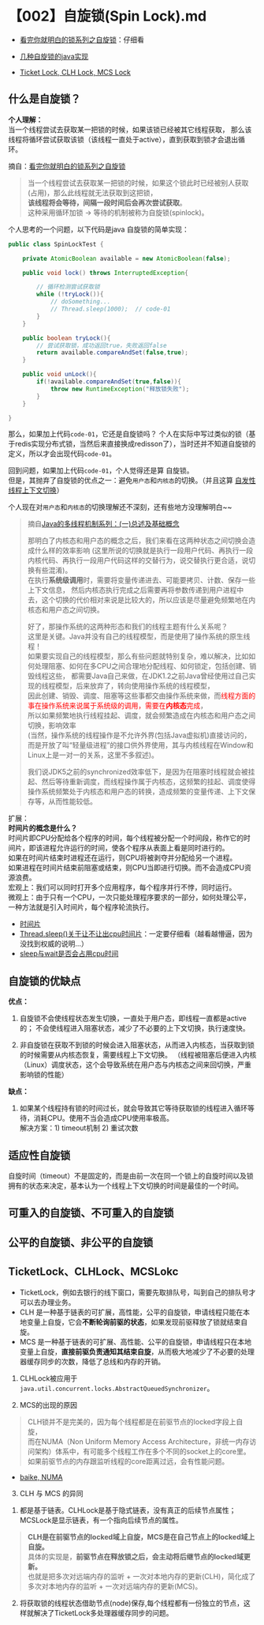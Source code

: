 # 【002】自旋锁(Spin Lock).md

- [看完你就明白的锁系列之自旋锁](https://www.cnblogs.com/cxuanBlog/p/11679883.html)：仔细看

- [几种自旋锁的java实现](https://www.jianshu.com/p/824b2e4f1eed)
- [Ticket Lock, CLH Lock, MCS Lock](https://www.cnblogs.com/stevenczp/p/7136416.html)

## 什么是自旋锁？

**个人理解：**  
当一个线程尝试去获取某一把锁的时候，如果该锁已经被其它线程获取，
那么该线程将循环尝试获取该锁（该线程一直处于active），直到获取到锁才会退出循环。

摘自：[看完你就明白的锁系列之自旋锁](https://www.cnblogs.com/cxuanBlog/p/11679883.html)
> 当一个线程尝试去获取某一把锁的时候，如果这个锁此时已经被别人获取(占用)，那么此线程就无法获取到这把锁，  
> **该线程将会等待，间隔一段时间后会再次尝试获取**。  
> 这种采用循环加锁 -> 等待的机制被称为自旋锁(spinlock)。

个人思考的一个问题，以下代码是java 自旋锁的简单实现：
```JAVA
public class SpinLockTest {

    private AtomicBoolean available = new AtomicBoolean(false);

    public void lock() throws InterruptedException{

        // 循环检测尝试获取锁
        while (!tryLock()){
            // doSomething...
            // Thread.sleep(1000);  // code-01
        }
    }

    public boolean tryLock(){
        // 尝试获取锁，成功返回true，失败返回false
        return available.compareAndSet(false,true);
    }

    public void unLock(){
        if(!available.compareAndSet(true,false)){
            throw new RuntimeException("释放锁失败");
        }
    }

}
```

那么，如果加上代码`code-01`，它还是自旋锁吗？
个人在实际中写过类似的锁（基于redis实现分布式锁，当然后来直接换成redisson了），当时还并不知道自旋锁的定义，所以才会出现代码`code-01`。

回到问题，如果加上代码`code-01`，个人觉得还是算 自旋锁。  
但是，其抛弃了自旋锁的优点之一：避免`用户态`和`内核态`的切换。（并且这算 [自发性线程上下文切换](https://blog.csdn.net/dh554112075/article/details/90696768)）

个人现在对`用户态`和`内核态`的切换理解还不深刻，还有些地方没理解明白~~
> 摘自[Java的多线程机制系列：(一)总述及基础概念](https://www.cnblogs.com/mengheng/p/3490693.html)
>
> 那明白了内核态和用户态的概念之后，我们来看在这两种状态之间切换会造成什么样的效率影响
> (这里所说的切换就是执行一段用户代码、再执行一段内核代码、再执行一段用户代码这样的交替行为，说交替执行更合适，说切换有些混淆)。  
> 在执行**系统级调用**时，需要将变量传递进去、可能要拷贝、计数、保存一些上下文信息，
> 然后内核态执行完成之后需要再将参数传递到用户进程中去，这个切换的代价相对来说是比较大的，所以应该是尽量避免频繁地在内核态和用户态之间切换。
>
> 好了，那操作系统的这两种形态和我们的线程主题有什么关系呢？  
> 这里是关键。Java并没有自己的线程模型，而是使用了操作系统的原生线程！  
> 如果要实现自己的线程模型，那么有些问题就特别复杂，难以解决，比如如何处理阻塞、如何在多CPU之间合理地分配线程、如何锁定，包括创建、销毁线程这些，
> 都需要Java自己来做，在JDK1.2之前Java曾经使用过自己实现的线程模型，后来放弃了，转向使用操作系统的线程模型，  
> 因此创建、销毁、调度、阻塞等这些事都交由操作系统来做，而<font style="color: red;">线程方面的事在操作系统来说属于系统级的调用，需要在**内核态**完成</font>，  
> 所以如果频繁地执行线程挂起、调度，就会频繁造成在内核态和用户态之间切换，影响效率  
> (当然，操作系统的线程操作是不允许外界(包括Java虚拟机)直接访问的，而是开放了叫“轻量级进程”的接口供外界使用，其与内核线程在Window和Linux上是一对一的关系，这里不多叙述)。
>
> 我们说JDK5之前的synchronized效率低下，是因为在阻塞时线程就会被挂起、然后等待重新调度，而线程操作属于内核态，这频繁的挂起、调度使得操作系统频繁处于内核态和用户态的转换，造成频繁的变量传递、上下文保存等，从而性能较低。


扩展：  
**时间片的概念是什么？**  
时间片即CPU分配给各个程序的时间，每个线程被分配一个时间段，称作它的时间片，即该进程允许运行的时间，使各个程序从表面上看是同时进行的。  
如果在时间片结束时进程还在运行，则CPU将被剥夺并分配给另一个进程。  
如果进程在时间片结束前阻塞或结束，则CPU当即进行切换。而不会造成CPU资源浪费。  
宏观上：我们可以同时打开多个应用程序，每个程序并行不悖，同时运行。  
微观上：由于只有一个CPU，一次只能处理程序要求的一部分，如何处理公平，一种方法就是引入时间片，每个程序轮流执行。

- [时间片](https://baike.baidu.com/item/%E6%97%B6%E9%97%B4%E7%89%87/6525414)
- [Thread.sleep()关于让不让出cpu时间片](https://blog.csdn.net/weixin_37935945/article/details/89641829)：一定要仔细看（越看越懵逼，因为没找到权威的说明...）
- [sleep与wait是否会占用cpu时间](https://blog.csdn.net/lz710117239/article/details/79288605)

## 自旋锁的优缺点

**优点：**
1. 自旋锁不会使线程状态发生切换，一直处于用户态，即线程一直都是active的；
不会使线程进入阻塞状态，减少了不必要的上下文切换，执行速度快。

2. 非自旋锁在获取不到锁的时候会进入阻塞状态，从而进入内核态，当获取到锁的时候需要从内核态恢复，需要线程上下文切换。
（线程被阻塞后便进入内核（Linux）调度状态，这个会导致系统在用户态与内核态之间来回切换，严重影响锁的性能）

**缺点：**
1. 如果某个线程持有锁的时间过长，就会导致其它等待获取锁的线程进入循环等待，消耗CPU。使用不当会造成CPU使用率极高。  
解决方案：1) timeout机制 2) 重试次数


## 适应性自旋锁
自旋时间（timeout）不是固定的，而是由前一次在同一个锁上的自旋时间以及锁拥有的状态来决定，基本认为一个线程上下文切换的时间是最佳的一个时间。

## 可重入的自旋锁、不可重入的自旋锁

## 公平的自旋锁、非公平的自旋锁

## TicketLock、CLHLock、MCSLokc
- TicketLock，例如去银行的线下窗口，需要先取排队号，叫到自己的排队号才可以去办理业务。
- CLH 是一种基于链表的可扩展，高性能，公平的自旋锁，申请线程只能在本地变量上自旋，它会**不断轮询前驱的状态**，如果发现前驱释放了锁就结束自旋。
- MCS 是一种基于链表的可扩展、高性能、公平的自旋锁，申请线程只在本地变量上自旋，**直接前驱负责通知其结束自旋**，从而极大地减少了不必要的处理器缓存同步的次数，降低了总线和内存的开销。

1. CLHLock被应用于`java.util.concurrent.locks.AbstractQueuedSynchronizer`。

2. MCS的出现的原因
> CLH锁并不是完美的，因为每个线程都是在前驱节点的locked字段上自旋，  
> 而在NUMA（Non Uniform Memory Access Architecture，非统一内存访问架构）体系中，有可能多个线程工作在多个不同的socket上的core里。  
> 如果前驱节点的内存跟监听线程的core距离过远，会有性能问题。

+ [baike, NUMA](https://baike.baidu.com/item/NUMA/6906025)

3. CLH 与 MCS 的异同
  1) 都是基于链表。CLHLock是基于隐式链表，没有真正的后续节点属性；MCSLock是显示链表，有一个指向后续节点的属性。
  > **CLH是在前驱节点的locked域上自旋，MCS是在自己节点上的locked域上自旋。**  
  > 具体的实现是，**前驱节点在释放锁之后，会主动将后继节点的locked域更新。**  
  > 也就是把多次对远端内存的监听 + 一次对本地内存的更新(CLH)，简化成了多次对本地内存的监听 + 一次对远端内存的更新(MCS)。

  2) 将获取锁的线程状态借助节点(node)保存,每个线程都有一份独立的节点，这样就解决了TicketLock多处理器缓存同步的问题。


